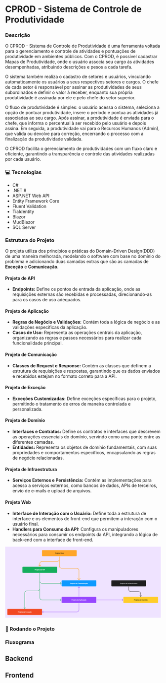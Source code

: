 # CPROD - Sistema de Controle de Produtividade

### Descrição

O CPROD - Sistema de Controle de Produtividade é uma ferramenta voltada para o gerenciamento e controle de atividades e pontuações de produtividade em ambientes públicos. Com o CPROD, é possível cadastrar Mapas de Produtividade, onde o usuário associa seu cargo às atividades desempenhadas, atribuindo descrições e pesos a cada tarefa.

O sistema também realiza o cadastro de setores e usuários, vinculando automaticamente os usuários a seus respectivos setores e cargos. O chefe de cada setor é responsável por assinar as produtividades de seus subordinados e definir o valor à receber, enquanto sua própria produtividade é assinada por ele e pelo chefe do setor superior.

O fluxo de produtividade é simples: o usuário acessa o sistema, seleciona a opção de pontuar produtividade, insere o período e pontua as atividades já associadas ao seu cargo. Após assinar, a produtividade é enviada para o chefe, que informa o percentual à ser recebido pelo usuário e depois assina. Em seguida, a produtividade vai para o Recursos Humanos (Admin), que valida ou devolve para correção, encerrando o processo com a finalização da produtividade validada.

O CPROD facilita o gerenciamento de produtividades com um fluxo claro e eficiente, garantindo a transparência e controle das atividades realizadas por cada usuário.

### 💻 Tecnologias

- C#
- .NET 8
- ASP.NET Web API
- Entity Framework Core
- Fluent Validation
- TiaIdentity
- Blazor
- MudBlazor
- SQL Server

### Estrutura do Projeto

O projeta utiliza dos princípios e práticas do Domain-Driven Design(DDD) de uma maneira melhorada, modelando o software com base no domínio do problema e adicionando duas camadas extras que são as camadas de **Exceção** e **Comunicação**.

#### Projeto de API

- **Endpoints:** Define os pontos de entrada da aplicação, onde as requisições externas são recebidas e processadas, direcionando-as para os casos de uso adequados.

#### Projeto de Aplicação

- **Regras de Negócio e Validações:** Contém toda a lógica de negócio e as validações específicas da aplicação.
- **Casos de Uso:** Representa as operações centrais da aplicação, organizando as regras e passos necessários para realizar cada funcionalidade principal.

#### Projeto de Comunicação

- **Classes de Request e Response:** Contém as classes que definem a estrutura de requisições e respostas, garantindo que os dados enviados e recebidos estejam no formato correto para a API.

#### Projeto de Exceção

- **Exceções Customizadas:** Define exceções específicas para o projeto, permitindo o tratamento de erros de maneira controlada e personalizada.

#### Projeto de Domínio

- **Interfaces e Contratos:** Define os contratos e interfaces que descrevem as operações essenciais do domínio, servindo como uma ponte entre as diferentes camadas.
- **Entidades:** Representa os objetos de domínio fundamentais, com suas propriedades e comportamentos específicos, encapsulando as regras de negócio relacionadas.

#### Projeto de Infraestrutura

- **Serviços Externos e Persistência:** Contém as implementações para acesso a serviços externos, como bancos de dados, APIs de terceiros, envio de e-mails e upload de arquivos.

#### Projeto Web

- **Interface de Interação com o Usuário:** Define toda a estrutura de interface e os elementos de front-end que permitem a interação com o usuário final.
- **Handlers para Consumo da API:** Configura os manipuladores necessários para consumir os endpoints da API, integrando a lógica de back-end com a interface de front-end.

![alt text](image.png)

### 🚀 Rodando o Projeto

### Fluxograma

## Backend

## Frontend
